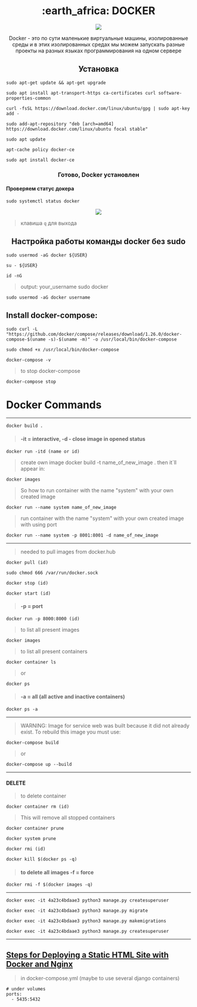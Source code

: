 <h1 align="center">
:earth_africa: DOCKER
</h1>  

<p align="center">
<img src="https://readme-typing-svg.herokuapp.com?color=3CBD3A&width=380&height=45&lines=Что+такое+Docker+?&center=true"></a>
</p>

<p align="center">
Docker - это по сути маленькие виртуальные машины, изолированные среды и в этих изолированных средах мы можем запускать разные проекты на разных языках программирования на одном сервере
</p>

<h2 align="center">
Установка
</h2>

```
sudo apt-get update && apt-get upgrade
```
```
sudo apt install apt-transport-https ca-certificates curl software-properties-common
```
```
curl -fsSL https://download.docker.com/linux/ubuntu/gpg | sudo apt-key add -
```
```
sudo add-apt-repository "deb [arch=amd64] https://download.docker.com/linux/ubuntu focal stable"
```
```
sudo apt update
```
```
apt-cache policy docker-ce  
```
```
sudo apt install docker-ce
```
<h3 align="center">
Готово, Docker установлен
</h3>

#### Проверяем статус докера
```
sudo systemctl status docker
```
<p align="center">
<img src="https://media.giphy.com/media/zFbzovmEHorfmvQmIR/giphy.gif">
</p>

> клавиша `q` для выхода

<h2 align="center">
Настройка работы команды docker без sudo 
</h2>

```
sudo usermod -aG docker ${USER}
```
```
su - ${USER}
```
```
id -nG
```
>output:    your_username sudo docker
```
sudo usermod -aG docker username
```

## Install docker-compose:
```
sudo curl -L "https://github.com/docker/compose/releases/download/1.26.0/docker-compose-$(uname -s)-$(uname -m)" -o /usr/local/bin/docker-compose
```
```
sudo chmod +x /usr/local/bin/docker-compose
```
```
docker-compose -v
```
> to stop docker-compose
```
docker-compose stop
```
# Docker Commands
____
```
docker build .
```
> #### -it = interactive, -d - close image in opened status
```
docker run -itd (name or id)        
```
> create own image
docker build -t name_of_new_image .
> then it`ll appear in:
```
docker images
```
> So how to run container with the name "system" with your own created image
```
docker run --name system name_of_new_image
```
> run container with the name "system" with your own created image with using port
```
docker run --name system -p 8001:8001 -d name_of_new_image
```
____
> needed to pull images from docker.hub
```
docker pull (id)
```

```
sudo chmod 666 /var/run/docker.sock
```

```
docker stop (id)
```

```
docker start (id)
```
> #### -p = port
```
docker run -p 8000:8000 (id)      
```
> to list all present images
```
docker images
```
> to list all present containers
```
docker container ls 
```
> or
```
docker ps
```
> #### -a = all (all active and inactive containers)
```
docker ps -a                      
```
---
> WARNING: Image for service web was built because it did not already exist. To rebuild this image you must use:  
```
docker-compose build
```
> or
```
docker-compose up --build
```
___
#### DELETE
> to delete container
```
docker container rm (id)
```
> This will remove all stopped containers
```
docker contаiner prune
```
```
docker system prune
```
```
docker rmi (id)
```

```
docker kill $(docker ps -q)
```

> #### to delete all images  -f = force
```
docker rmi -f $(docker images -q)         
```
___
```
docker exec -it 4a23c4bdaae3 python3 manage.py createsuperuser
```
```
docker exec -it 4a23c4bdaae3 python3 manage.py migrate
```
```
docker exec -it 4a23c4bdaae3 python3 manage.py makemigrations
```
```
docker exec -it 4a23c4bdaae3 python3 manage.py createsuperuser
```
---
[Steps for Deploying a Static HTML Site with Docker and Nginx](https://www.dailysmarty.com/posts/steps-for-deploying-a-static-html-site-with-docker-and-nginx)
---
> in docker-compose.yml (maybe to use several django containers)
```
# under volumes
ports:
  - 5435:5432
```

